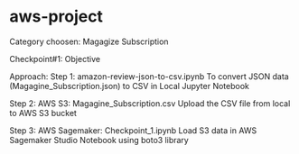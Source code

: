 # aws-project

Category choosen: Magagize Subscription

Checkpoint#1:
Objective

Approach:
Step 1: amazon-review-json-to-csv.ipynb
        To convert JSON data (Magagine_Subscription.json) to CSV in Local Jupyter Notebook
        
Step 2: AWS S3: Magagine_Subscription.csv
        Upload the CSV file from local to AWS S3 bucket
        
Step 3: AWS Sagemaker: Checkpoint_1.ipynb
        Load S3 data in AWS Sagemaker Studio Notebook using boto3 library

